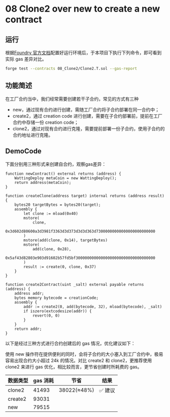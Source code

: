 # 08 Clone2 over new to create a new contract

## 运行

根据[Foundry 官方文档](https://getfoundry.sh/)配置好运行环境后，于本项目下执行下列命令，即可看到实际 gas 差异对比。

```bash
forge test --contracts 08_Clone2/Clone2.T.sol --gas-report
```

## 功能简述

在工厂合约当中，我们经常需要创建若干子合约，常见的方式有三种

- new，通过现有合约进行创建，需随工厂合约将子合约部署在同一合约中；
- create2，通过 creation code 进行创建，需要在子合约部署前，提前在工厂合约中存储一份 creation code；
- clone2，通过对现有合约进行克隆，需要提前部署一份子合约，使用子合约的合约地址进行克隆。

## DemoCode

下面分别用三种形式来创建自合约，观察gas差异：

```solidity
function newContract() external returns (address) {
    WattingDeploy metaCoin = new WattingDeploy();
    return address(metaCoin);
}

function createClone(address target) internal returns (address result) {
    bytes20 targetBytes = bytes20(target);
    assembly {
        let clone := mload(0x40)
        mstore(
            clone,
            0x3d602d80600a3d3981f3363d3d373d3d3d363d73000000000000000000000000
        )
        mstore(add(clone, 0x14), targetBytes)
        mstore(
            add(clone, 0x28),
            0x5af43d82803e903d91602b57fd5bf30000000000000000000000000000000000
        )
        result := create(0, clone, 0x37)
    }
}

function create2Contract(uint _salt) external payable returns (address) {
    address addr;
    bytes memory bytecode = creationCode;
    assembly {
        addr := create2(0, add(bytecode, 32), mload(bytecode), _salt)
        if iszero(extcodesize(addr)) {
            revert(0, 0)
        }
    }
    return addr;
}
```

以下是经过三种方式进行合约创建后的 gas 情况，优化建议如下：

使用 new 操作符在提供便利的同时，会将子合约的大小塞入到工厂合约中，极易容易出现合约大小超过 24k 的情况。对比 create2 和 clone2，更推荐使用 clone2 来进行 gas 优化，相比较而言，更节省创建时所耗费的 gas。

| 数据类型 | gas 消耗 | 节省        | 结果    |
| -------- | -------- | ----------- | ------- |
| clone2   | 41493    | 38022(≈48%) | ✅ 建议 |
| create2  | 93031    |             |         |
| new      | 79515    |             |         |
